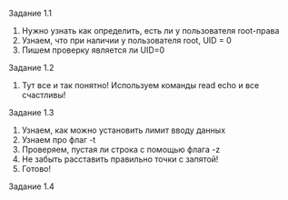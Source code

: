 Задание 1.1
1) Нужно узнать как определить, есть ли у пользователя root-права
2) Узнаем, что при наличии у пользователя root, UID = 0
3) Пишем проверку является ли UID=0

Задание 1.2
1) Тут все и так понятно! Используем команды read echo и все счастливы! 

Задание 1.3
1) Узнаем, как можно установить лимит вводу данных
2) Узнаем про флаг -t
3) Проверяем, пустая ли строка с помощью флага -z
4) Не забыть расставить правильно точки с запятой!
5) Готово!

Задание 1.4 

